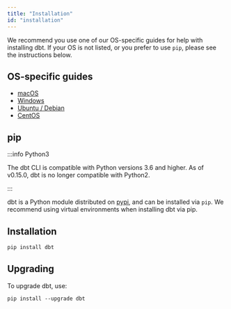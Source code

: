 ```yaml
---
title: "Installation"
id: "installation"
---
```


We recommend you use one of our OS-specific guides for help with installing dbt. If your OS is not listed, or you prefer to use `pip`, please see the instructions below.

## OS-specific guides
- [macOS](macos)
- [Windows](windows) 
- [Ubuntu / Debian](ubuntu-debian)
- [CentOS](centos)

## pip

:::info Python3

The dbt CLI is compatible with Python versions 3.6 and higher. As of v0.15.0, dbt is no longer compatible with Python2.

:::

dbt is a Python module distributed on [pypi](https://pypi.org/project/dbt/), and can be installed via `pip`. We recommend using virtual environments when installing dbt via pip.
## Installation
```bash
pip install dbt
```

## Upgrading
To upgrade dbt, use:
```
pip install --upgrade dbt
```